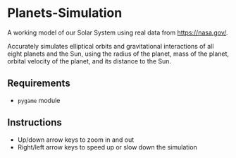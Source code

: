 # Planets-Simulation
A working model of our Solar System using real data from https://nasa.gov/.

Accurately simulates elliptical orbits and gravitational interactions of all eight planets and the Sun, using the radius of the planet, mass of the planet, orbital velocity of the planet, and its distance to the Sun.

## Requirements
- ```pygame``` module

## Instructions
- Up/down arrow keys to zoom in and out
- Right/left arrow keys to speed up or slow down the simulation
